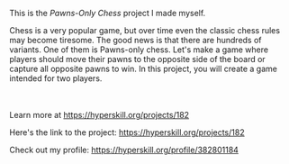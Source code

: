 This is the *Pawns-Only Chess* project I made myself.


<p>Chess is a very popular game, but over time even the classic chess rules may become tiresome. The good news is that there are hundreds of variants. One of them is Pawns-only chess. Let's make a game where players should move their pawns to the opposite side of the board or capture all opposite pawns to win. In this project, you will create a game intended for two players.</p><br/><br/>Learn more at <a href="https://hyperskill.org/projects/182?utm_source=ide&utm_medium=ide&utm_campaign=ide&utm_content=project-card">https://hyperskill.org/projects/182</a>

Here's the link to the project: https://hyperskill.org/projects/182

Check out my profile: https://hyperskill.org/profile/382801184